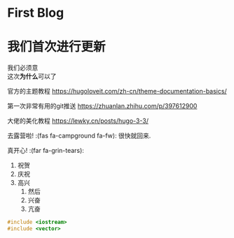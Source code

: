 # First Blog


# 我们首次进行更新  
我们必须意  
这次**为什么**可以了


官方的主题教程
https://hugoloveit.com/zh-cn/theme-documentation-basics/



第一次非常有用的git推送
https://zhuanlan.zhihu.com/p/397612900


大佬的美化教程
https://lewky.cn/posts/hugo-3-3/


去露营啦! :(fas fa-campground fa-fw): 很快就回来.

真开心! :(far fa-grin-tears):


1. 祝贺
2. 庆祝
3. 高兴
    1. 然后
    2. 兴奋
    3. 亢奋

```Cpp
#include <iostream>
#include <vector>
```

